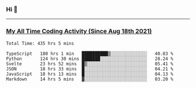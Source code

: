 ### Hi 🙂

---

### <a href="https://wakatime.com/@Eroxl">My All Time Coding Activity (Since Aug 18th 2021)</a>
<!--START_SECTION:waka-->

```text
Total Time: 435 hrs 5 mins

TypeScript   180 hrs 1 min   ██████████▒░░░░░░░░░░░░░░   40.83 %
Python       124 hrs 30 mins ███████░░░░░░░░░░░░░░░░░░   28.24 %
Svelte       23 hrs 52 mins  █▒░░░░░░░░░░░░░░░░░░░░░░░   05.41 %
JSON         18 hrs 33 mins  █░░░░░░░░░░░░░░░░░░░░░░░░   04.21 %
JavaScript   18 hrs 13 mins  █░░░░░░░░░░░░░░░░░░░░░░░░   04.13 %
Markdown     14 hrs 5 mins   ▓░░░░░░░░░░░░░░░░░░░░░░░░   03.20 %
```

<!--END_SECTION:waka-->
